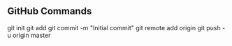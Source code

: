 ## GitHub Commands
git init
git add <filename>
git commit -m "Initial commit"
git remote add origin <repository-url>
git push -u origin master
